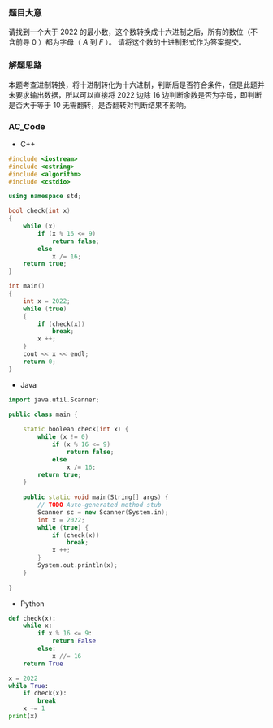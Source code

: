 ### 题目大意
请找到一个大于 $2022$ 的最小数，这个数转换成十六进制之后，所有的数位（不含前导 $0$ ）都为字母（ $A$ 到 $F$ ）。
请将这个数的十进制形式作为答案提交。

### 解题思路
本题考查进制转换，将十进制转化为十六进制，判断后是否符合条件，但是此题并未要求输出数据，所以可以直接将 $2022$ 边除 $16$ 边判断余数是否为字母，即判断是否大于等于 $10$ 无需翻转，是否翻转对判断结果不影响。

### AC_Code

+ C++

```CPP
#include <iostream>
#include <cstring>
#include <algorithm>
#include <cstdio>

using namespace std;

bool check(int x)
{
    while (x)
        if (x % 16 <= 9)
            return false;
        else
            x /= 16;
    return true;
}

int main()
{
    int x = 2022;
    while (true)
    {
        if (check(x))
            break;
        x ++;
    }
    cout << x << endl;
    return 0;
}
```

+ Java

```cpp
import java.util.Scanner;

public class main {
	
	static boolean check(int x) {
		while (x != 0)
			if (x % 16 <= 9)
				return false;
			else
				x /= 16;
		return true;
	}
	
	public static void main(String[] args) {
		// TODO Auto-generated method stub
		Scanner sc = new Scanner(System.in);
		int x = 2022;
		while (true) {
			if (check(x))
				break;
			x ++;
		}
		System.out.println(x);
	}
	
}
```

- Python

```python
def check(x):
    while x:
        if x % 16 <= 9:
            return False
        else:
            x //= 16
    return True

x = 2022
while True:
    if check(x):
        break
    x += 1
print(x)
```

